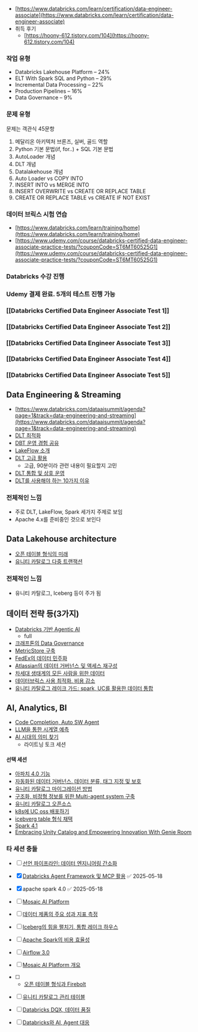 - [https://www.databricks.com/learn/certification/data-engineer-associate](https://www.databricks.com/learn/certification/data-engineer-associate)
- 취득 후기
    - [https://hoony-612.tistory.com/104](https://hoony-612.tistory.com/104)

### 작업 유형

- Databricks Lakehouse Platform – 24%
- ELT With Spark SQL and Python – 29%
- Incremental Data Processing – 22%
- Production Pipelines – 16%
- Data Governance – 9%

### 문제 유형

문제는 객관식 45문항

1. 메달리온 아키텍처 브론즈, 실버, 골드 역할
2. Python 기본 문법(if, for..) + SQL 기본 문법
3. AutoLoader 개념
4. DLT 개념
5. Datalakehouse 개념
6. Auto Loader vs COPY INTO
7. INSERT INTO vs MERGE INTO
8. INSERT OVERWRITE vs CREATE OR REPLACE TABLE
9. CREATE OR REPLACE TABLE vs CREATE IF NOT EXIST

### 데이터 브릭스 시험 연습

- [https://www.databricks.com/learn/training/home](https://www.databricks.com/learn/training/home)
- [https://www.udemy.com/course/databricks-certified-data-engineer-associate-practice-tests/?couponCode=ST6MT60525G1](https://www.udemy.com/course/databricks-certified-data-engineer-associate-practice-tests/?couponCode=ST6MT60525G1)

### Databricks 수강 진행

### Udemy 결제 완료. 5개의 테스트 진행 가능


### [[Databricks Certified Data Engineer Associate Test 1]]

### [[Databricks Certified Data Engineer Associate Test 2]]

### [[Databricks Certified Data Engineer Associate Test 3]]

### [[Databricks Certified Data Engineer Associate Test 4]]

### [[Databricks Certified Data Engineer Associate Test 5]]

## Data Engineering & Streaming
- [https://www.databricks.com/dataaisummit/agenda?page=1&track=data-engineering-and-streaming](https://www.databricks.com/dataaisummit/agenda?page=1&track=data-engineering-and-streaming)
- [DLT 최적화](https://www.databricks.com/dataaisummit/session/top-performance-and-cost-optimizations-dlt)
- [DBT 운영 경험 공유](https://www.databricks.com/dataaisummit/session/sponsored-dbt-labs-leveling-data-engineering-riot-how-we-rolled-out-dbt)
- [LakeFlow 소개](https://www.databricks.com/dataaisummit/session/introducing-lakeflow-future-data-engineering-databricks)
- [DLT 고급 활용](https://www.databricks.com/dataaisummit/session/getting-most-out-dlt-deep-dive-whats-new-and-best-practices)
    - 고급, 90분이라 관련 내용이 필요할지 고민
- [DLT 통합 및 상호 운영](https://www.databricks.com/dataaisummit/session/dlt-integrations-and-interoperability-get-data-and-anywhere)
- [DLT를 사용해야 하는 10가지 이유](https://www.databricks.com/dataaisummit/session/10-reasons-use-databricks-delta-live-tables-your-next-data-processing)

### 전체적인 느낌
- 주로 DLT, LakeFlow, Spark 세가지 주제로 보임
- Apache 4.x를 준비중인 것으로 보인다

## Data Lakehouse architecture
- [오픈 테이블 형식의 미래](https://www.databricks.com/dataaisummit/session/future-open-table-formats)
- [유니티 카탈로그 다중 트랜잭션](https://www.databricks.com/dataaisummit/session/multi-format-multi-table-multi-statement-transactions-unity-catalog)

### 전체적인 느낌

- 유니티 카탈로그, Iceberg 등이 주가 됨

## 데이터 전략 등(3가지)
- [Databricks 기반 Agentic AI](https://www.databricks.com/dataaisummit/session/building-reliable-agentic-ai-databricks)
	- full
- [크래프톤의 Data Governance](https://www.databricks.com/dataaisummit/session/franchise-ip-and-data-governance-krafton-driving-cost-efficiency-and)
- [MetricStore 구축](https://www.databricks.com/dataaisummit/session/got-metrics-build-metric-store-tour-developing-metrics-through-uc)
- [FedEx의 데이터 민주화](https://www.databricks.com/dataaisummit/session/how-fedex-achieved-self-serve-analytics-and-data-democratization)
- [Atlassian의 데이터 거버넌스 및 액세스 재구성](https://www.databricks.com/dataaisummit/session/reimagining-data-governance-and-access-atlassian)
- [차세대 생태계의 모든 사람을 위한 데이터](https://www.databricks.com/dataaisummit/session/smashing-silos-shaping-future-data-all-next-gen-ecosystem)
- [데이터브릭스 사용 최적화. 비용 감소](https://www.databricks.com/dataaisummit/session/sponsored-capital-one-software-how-capital-one-balances-lower-cost-and)
- [유니티 카탈로그 레이크 가드: spark, UC를 활용한 데이터 통합](https://www.databricks.com/dataaisummit/session/unity-catalog-lakeguard-secure-and-efficient-compute-your-enterprise)

## AI, Analytics, BI
- [Code Completion, Auto SW Agent](https://www.databricks.com/dataaisummit/session/code-completion-autonomous-software-engineering-agents)
- [LLM을 통한 시계열 예측](https://www.databricks.com/dataaisummit/session/harnessing-databricks-advanced-llm-time-series-models-healthcare)
- [AI 시대의 의미 찾기](https://www.databricks.com/dataaisummit/session/searching-meaning-age-ai)
    - 라이트닝 토크 세션

#### 선택 세션
- [아파치 4.0 기능](https://www.databricks.com/dataaisummit/session/whats-new-apache-sparktm-40)
- [자동화된 데이터 거버넌스. 데이터 분류, 태그 지정 및 보호](https://www.databricks.com/dataaisummit/session/unleash-power-automated-data-governance-classify-tag-and-protect-your)
- [유니티 카탈로그 마이그레이션 방법](https://www.databricks.com/dataaisummit/session/simplifying-migration-experience-unity-catalog)
- [구조화, 비정형 정보를 위한 Multi-agent system 구축](https://www.databricks.com/dataaisummit/session/talking-all-your-data-building-multi-agent-systems-structured-and)
- [유니티 카탈로그 오픈소스](https://www.databricks.com/dataaisummit/session/open-source-unity-catalog-getting-started-best-practices-and-governance)
- [k8s에 UC oss 배포하기](https://www.databricks.com/dataaisummit/session/deploying-unity-catalog-oss-kubernetes-simplifying-infrastructure)
- [icebverg table 형식 채택](https://www.databricks.com/dataaisummit/session/iceberg-table-format-adoption-and-unified-metadata-catalog)
- [Spark 4.1](https://www.databricks.com/dataaisummit/session/inside-spark-41-preview-latest-innovations)
- [Embracing Unity Catalog and Empowering Innovation With Genie Room](https://www.databricks.com/dataaisummit/session/embracing-unity-catalog-and-empowering-innovation-genie-room)

### 타 세션 충돌
- [ ] [선언 파이프라인: 데이터 엔지니어링 간소화](https://www.databricks.com/dataaisummit/session/declarative-pipelines-simplifying-data-engineering-workloads)
- [x] [Databricks Agent Framework 및 MCP 활용](https://www.databricks.com/dataaisummit/session/building-tool-calling-agents-databricks-agent-framework-and-mcp) ✅ 2025-05-18

- [x] apache spark 4.0 ✅ 2025-05-18
- [ ] [Mosaic AI Platform](https://www.databricks.com/dataaisummit/session/evolving-agent-complexity-building-multi-agent-systems-mosaic-ai)

- [ ] [데이터 제품의 주요 성과 지표 측정](https://www.databricks.com/dataaisummit/session/measuring-user-adoption-and-kpis-data-products-using-databricks-system)

- [ ] [Iceberg의 힘을 펼치기, 통합 레이크 하우스](https://www.databricks.com/dataaisummit/session/unlocking-power-iceberg-our-journey-unified-lakehouse-databricks)

- [ ] [Apache Spark의 비용 효율성](https://www.databricks.com/dataaisummit/session/saving-millions-millions-navigating-towards-cost-efficiency-pinterests)

- [ ] [Airflow 3.0](https://www.databricks.com/dataaisummit/session/sponsored-astronomer-unlocking-future-data-orchestration-introducing)

- [ ] [Mosaic AI Platform 개요](https://www.databricks.com/dataaisummit/session/intro-mosaic-ai-platform-building-data-intelligence-your-ai-solutions)

- [ ] - [오픈 테이블 형식과 Firebolt](https://www.databricks.com/dataaisummit/session/sponsored-firebolt-10ms-queries-iceberg-turbocharging-your-lakehouse)

- [ ] [유니티 카탈로그 관리 테이블](https://www.databricks.com/dataaisummit/session/unity-catalog-managed-tables-powerful-easy-and-interoperable)

- [ ] [Databricks DQX, 데이터 품질](https://www.databricks.com/dataaisummit/session/elevating-data-quality-standards-databricks-dqx)
- [ ] [Databricks와 AI, Agent 대응](https://www.databricks.com/dataaisummit/session/how-should-enterprises-tackle-ai-agents-and-data-cloud-databricks)